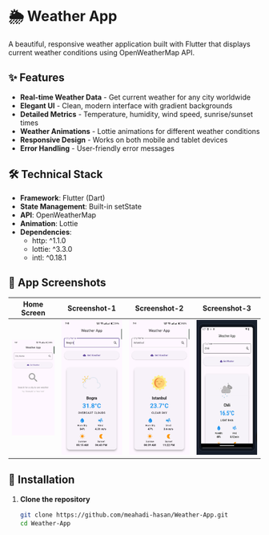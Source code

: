 # 🌦️ Weather App

A beautiful, responsive weather application built with Flutter that displays current weather conditions using OpenWeatherMap API.

## ✨ Features

- **Real-time Weather Data** - Get current weather for any city worldwide
- **Elegant UI** - Clean, modern interface with gradient backgrounds
- **Detailed Metrics** - Temperature, humidity, wind speed, sunrise/sunset times
- **Weather Animations** - Lottie animations for different weather conditions
- **Responsive Design** - Works on both mobile and tablet devices
- **Error Handling** - User-friendly error messages

## 🛠️ Technical Stack

- **Framework**: Flutter (Dart)
- **State Management**: Built-in setState
- **API**: OpenWeatherMap
- **Animation**: Lottie
- **Dependencies**:
  - http: ^1.1.0
  - lottie: ^3.3.0
  - intl: ^0.18.1

## 📱 App Screenshots

| Home Screen | Screenshot-1 | Screenshot-2 | Screenshot-3 |
|-------------|-------------|-------------|-------------|
| ![Home](Images/HomeScreen.jpg) | ![Location-1](Images/Bogra.jpg) | ![Location-2](Images/Istambul.jpg) | ![Location-2](Images/Chili.png)

## 🚀 Installation

1. **Clone the repository**
   ```bash
   git clone https://github.com/meahadi-hasan/Weather-App.git
   cd Weather-App
